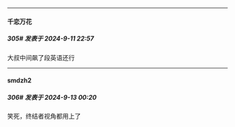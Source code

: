 ﻿
*****

####  千恋万花  
##### 305#       发表于 2024-9-11 22:57

大叔中间飙了段英语还行


*****

####  smdzh2  
##### 306#       发表于 2024-9-13 00:20

笑死，终结者视角都用上了

